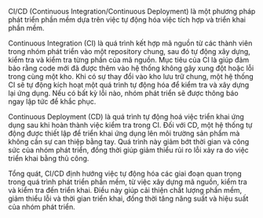 CI/CD (Continuous Integration/Continuous Deployment) là một phương pháp phát triển phần mềm dựa trên việc tự động hóa việc tích hợp và triển khai phần mềm.

Continuous Integration (CI) là quá trình kết hợp mã nguồn từ các thành viên trong nhóm phát triển vào một repository chung, sau đó tự động xây dựng, kiểm tra và kiểm tra từng phần của mã nguồn. Mục tiêu của CI là giúp đảm bảo rằng code mới đã được thêm vào hệ thống không gây xung đột hoặc lỗi trong cùng một kho. Khi có sự thay đổi vào kho lưu trữ chung, một hệ thống CI sẽ tự động kích hoạt một quá trình tự động hóa để kiểm tra và xây dựng lại ứng dụng. Nếu có bất kỳ lỗi nào, nhóm phát triển sẽ được thông báo ngay lập tức để khắc phục.

Continuous Deployment (CD) là quá trình tự động hoá việc triển khai ứng dụng sau khi hoàn thành việc kiểm tra trong CI. Đối với CD, một hệ thống tự động được thiết lập để triển khai ứng dụng lên môi trường sản phẩm mà không cần sự can thiệp bằng tay. Quá trình này giảm bớt thời gian và công sức của nhóm phát triển, đồng thời giúp giảm thiểu rủi ro lỗi xảy ra do việc triển khai bằng thủ công.

Tổng quát, CI/CD định hướng việc tự động hóa các giai đoạn quan trọng trong quá trình phát triển phần mềm, từ việc xây dựng mã nguồn, kiểm tra và kiểm tra đến triển khai. Điều này giúp cải thiện chất lượng phần mềm, giảm thiểu lỗi và thời gian triển khai, đồng thời tăng năng suất và hiệu suất của nhóm phát triển.
